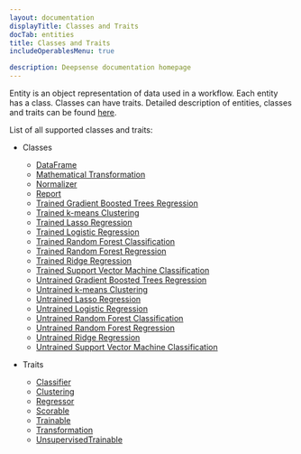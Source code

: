 ```yaml
---
layout: documentation
displayTitle: Classes and Traits
docTab: entities
title: Classes and Traits
includeOperablesMenu: true

description: Deepsense documentation homepage
---
```


Entity is an object representation of data used in a workflow.
Each entity has a class.
Classes can have traits.
Detailed description of entities, classes and traits can be found [here](deeplang.html#entities).

List of all supported classes and traits:

* Classes
  * [DataFrame](classes/dataframe.html)
  * [Mathematical Transformation](classes/mathematical_transformation.html)
  * [Normalizer](classes/normalizer.html)
  * [Report](classes/report.html)
  * [Trained Gradient Boosted Trees Regression](classes/trained_gradient_boosted_trees_regression.html)
  * [Trained k-means Clustering](classes/trained_k_means_clustering.html)
  * [Trained Lasso Regression](classes/trained_lasso_regression.html)
  * [Trained Logistic Regression](classes/trained_logistic_regression.html)
  * [Trained Random Forest Classification](classes/trained_random_forest_classification.html)
  * [Trained Random Forest Regression](classes/trained_random_forest_regression.html)
  * [Trained Ridge Regression](classes/trained_ridge_regression.html)
  * [Trained Support Vector Machine Classification](classes/trained_support_vector_machine_classification.html)
  * [Untrained Gradient Boosted Trees Regression](classes/untrained_gradient_boosted_trees_regression.html)
  * [Untrained k-means Clustering](classes/untrained_k_means_clustering.html)
  * [Untrained Lasso Regression](classes/untrained_lasso_regression.html)
  * [Untrained Logistic Regression](classes/untrained_logistic_regression.html)
  * [Untrained Random Forest Classification](classes/untrained_random_forest_classification.html)
  * [Untrained Random Forest Regression](classes/untrained_random_forest_regression.html)
  * [Untrained Ridge Regression](classes/untrained_ridge_regression.html)
  * [Untrained Support Vector Machine Classification](classes/untrained_support_vector_machine_classification.html)

* Traits
  * [Classifier](traits/classifier.html)
  * [Clustering](traits/clustering.html)
  * [Regressor](traits/regressor.html)
  * [Scorable](traits/scorable.html)
  * [Trainable](traits/trainable.html)
  * [Transformation](traits/transformation.html)
  * [UnsupervisedTrainable](traits/unsupervised_trainable.html)
